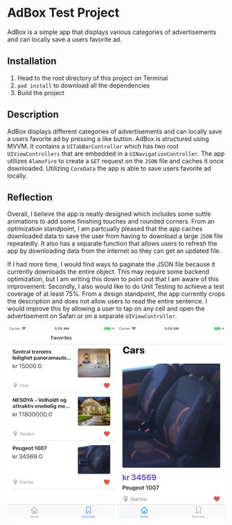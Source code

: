 # AdBox Test Project
AdBox is a simple app that displays various categories of advertisements and can locally save a users favorite ad.

## Installation
1. Head to the root directory of this project on Terminal
2. ```pod install``` to download all the dependencies
3. Build the project

## Description
AdBox displays different categories of advertisements and can locally save a users favorite ad by pressing a like button. AdBox is structured using MVVM. It contains a ```UITabBarController``` which has two root ```UIViewControllers``` that are embedded in a ```UINavigationController```. The app utilizes ```Alamofire``` to create a ```GET``` request on the ```JSON``` file and caches it once downloaded. Utilizing ```CoreData``` the app is able to save users favorite ad locally.

## Reflection
Overall, I believe the app is neatly designed which includes some suttle animations to add some finishing touches and rounded corners. From an optimization standpoint, I am partcually pleased that the app caches downloaded data to save the user from having to download a large ```JSON``` file repeatedly. It also has a separate function that allows users to refresh the app by downloading data from the internet so they can get an updated file.

If I had more time, I would find ways to paginate the JSON file because it currently downloads the entire object. This may require some backend optimization, but I am writing this down to point out that I am aware of this improvement. Secondly, I also would like to do Unit Testing to achieve a test coverage of at least 75%. From a design standpoint, the app currently crops the description and does not allow users to read the entire sentence. I would improve this by allowing a user to tap on any cell and open the advertisement on Safari or on a separate ```UIViewController```. 

![](https://github.com/trevinwisaksana/AdBox-Test-Project/blob/master/Screenshots/Favorites.png)
![](https://github.com/trevinwisaksana/AdBox-Test-Project/blob/master/Screenshots/Home.png)
